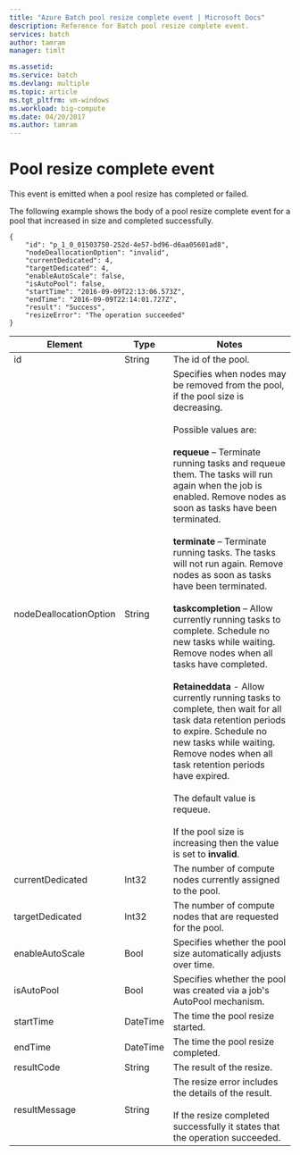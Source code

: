 ```yaml
---
title: "Azure Batch pool resize complete event | Microsoft Docs"
description: Reference for Batch pool resize complete event.
services: batch
author: tamram
manager: timlt

ms.assetid: 
ms.service: batch
ms.devlang: multiple
ms.topic: article
ms.tgt_pltfrm: vm-windows
ms.workload: big-compute
ms.date: 04/20/2017
ms.author: tamram
---
```


# Pool resize complete event

 This event is emitted when a pool resize has completed or failed.

 The following example shows the body of a pool resize complete event for a pool that increased in size and completed successfully.

```
{
    "id": "p_1_0_01503750-252d-4e57-bd96-d6aa05601ad8",
    "nodeDeallocationOption": "invalid",
    "currentDedicated": 4,
    "targetDedicated": 4,
    "enableAutoScale": false,
    "isAutoPool": false,
    "startTime": "2016-09-09T22:13:06.573Z",
    "endTime": "2016-09-09T22:14:01.727Z",
    "result": "Success",
    "resizeError": "The operation succeeded"
}
```


|        Element         |   Type   |                                                                                                                                                                                                                                                                                                                                                                                                                                                                                                               Notes                                                                                                                                                                                                                                                                                                                                                                                                                                                                                                               |
|------------------------|----------|-----------------------------------------------------------------------------------------------------------------------------------------------------------------------------------------------------------------------------------------------------------------------------------------------------------------------------------------------------------------------------------------------------------------------------------------------------------------------------------------------------------------------------------------------------------------------------------------------------------------------------------------------------------------------------------------------------------------------------------------------------------------------------------------------------------------------------------------------------------------------------------------------------------------------------------------------------------------------------------------------------------------------------------|
|           id           |  String  |                                                                                                                                                                                                                                                                                                                                                                                                                                                                                                        The id of the pool.                                                                                                                                                                                                                                                                                                                                                                                                                                                                                                        |
| nodeDeallocationOption |  String  | Specifies when nodes may be removed from the pool, if the pool size is decreasing.<br /><br /> Possible values are:<br /><br /> <strong>requeue</strong> – Terminate running tasks and requeue them. The tasks will run again when the job is enabled. Remove nodes as soon as tasks have been terminated.<br /><br /> <strong>terminate</strong> – Terminate running tasks. The tasks will not run again. Remove nodes as soon as tasks have been terminated.<br /><br /> <strong>taskcompletion</strong> – Allow currently running tasks to complete. Schedule no new tasks while waiting. Remove nodes when all tasks have completed.<br /><br /> <strong>Retaineddata</strong> -  Allow currently running tasks to complete, then wait for all task data retention periods to expire. Schedule no new tasks while waiting. Remove nodes when all task retention periods have expired.<br /><br /> The default value is requeue.<br /><br /> If the pool size is increasing then the value is set to <strong>invalid</strong>. |
|    currentDedicated    |  Int32   |                                                                                                                                                                                                                                                                                                                                                                                                                                                                                    The number of compute nodes currently assigned to the pool.                                                                                                                                                                                                                                                                                                                                                                                                                                                                                    |
|    targetDedicated     |  Int32   |                                                                                                                                                                                                                                                                                                                                                                                                                                                                                   The number of compute nodes that are requested for the pool.                                                                                                                                                                                                                                                                                                                                                                                                                                                                                    |
|    enableAutoScale     |   Bool   |                                                                                                                                                                                                                                                                                                                                                                                                                                                                                 Specifies whether the pool size automatically adjusts over time.                                                                                                                                                                                                                                                                                                                                                                                                                                                                                  |
|       isAutoPool       |   Bool   |                                                                                                                                                                                                                                                                                                                                                                                                                                                                              Specifies whether the pool was created via a job's AutoPool mechanism.                                                                                                                                                                                                                                                                                                                                                                                                                                                                               |
|       startTime        | DateTime |                                                                                                                                                                                                                                                                                                                                                                                                                                                                                                 The time the pool resize started.                                                                                                                                                                                                                                                                                                                                                                                                                                                                                                 |
|        endTime         | DateTime |                                                                                                                                                                                                                                                                                                                                                                                                                                                                                                The time the pool resize completed.                                                                                                                                                                                                                                                                                                                                                                                                                                                                                                |
|       resultCode       |  String  |                                                                                                                                                                                                                                                                                                                                                                                                                                                                                                     The result of the resize.                                                                                                                                                                                                                                                                                                                                                                                                                                                                                                     |
|     resultMessage      |  String  |                                                                                                                                                                                                                                                                                                                                                                                                                                           The resize error includes the details of the result.<br /><br /> If the resize completed successfully it states that the operation succeeded.                                                                                                                                                                                                                                                                                                                                                                                                                                           |


